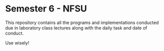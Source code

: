# Semester 6 - NFSU

This repository contains all the programs and implementations conducted due in laboratory class lectures along with the daily task and date of conduct.

Use wisely!
